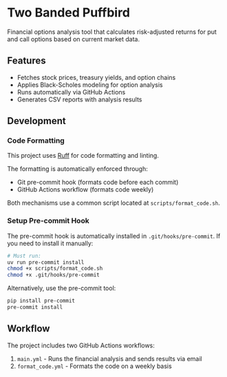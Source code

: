 # Two Banded Puffbird

Financial options analysis tool that calculates risk-adjusted returns for put and call options based on current market data.

## Features

- Fetches stock prices, treasury yields, and option chains
- Applies Black-Scholes modeling for option analysis
- Runs automatically via GitHub Actions
- Generates CSV reports with analysis results

## Development

### Code Formatting

This project uses [Ruff](https://github.com/astral-sh/ruff) for code formatting and linting.

The formatting is automatically enforced through:
- Git pre-commit hook (formats code before each commit)
- GitHub Actions workflow (formats code weekly)

Both mechanisms use a common script located at `scripts/format_code.sh`.

### Setup Pre-commit Hook

The pre-commit hook is automatically installed in `.git/hooks/pre-commit`. If you need to install it manually:

```bash
# Must run:
uv run pre-commit install
chmod +x scripts/format_code.sh
chmod +x .git/hooks/pre-commit
```

Alternatively, use the pre-commit tool:

```bash
pip install pre-commit
pre-commit install
```

## Workflow

The project includes two GitHub Actions workflows:
1. `main.yml` - Runs the financial analysis and sends results via email
2. `format_code.yml` - Formats the code on a weekly basis